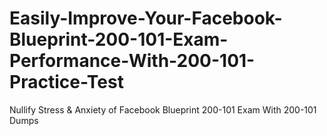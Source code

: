 # Easily-Improve-Your-Facebook-Blueprint-200-101-Exam-Performance-With-200-101-Practice-Test
Nullify Stress &amp; Anxiety of Facebook Blueprint 200-101 Exam With 200-101 Dumps
